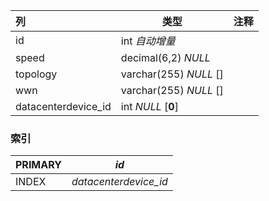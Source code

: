 | 列                  | 类型                   | 注释 |
| :------------------ | ---------------------- | ---- |
| id                  | int *自动增量*         |      |
| speed               | decimal(6,2) *NULL*    |      |
| topology            | varchar(255) *NULL* [] |      |
| wwn                 | varchar(255) *NULL* [] |      |
| datacenterdevice_id | int *NULL* [**0**]     |      |

### 索引

| PRIMARY | *id*                  |
| :------ | --------------------- |
| INDEX   | *datacenterdevice_id* |
